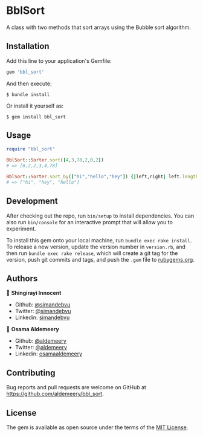 # BblSort

A class with two methods that sort arrays using the Bubble sort algorithm.

## Installation

Add this line to your application's Gemfile:

```ruby
gem 'bbl_sort'
```

And then execute:

    $ bundle install

Or install it yourself as:

    $ gem install bbl_sort

## Usage

```ruby
require "bbl_sort"

BblSort::Sorter.sort([4,3,78,2,0,2])
# => [0,2,2,3,4,78]

BblSort::Sorter.sort_by(["hi","hello","hey"]) {|left,right| left.length - right.length}
# => ["hi", "hey", "hello"]
```

## Development

After checking out the repo, run `bin/setup` to install dependencies. You can also run `bin/console` for an interactive prompt that will allow you to experiment.

To install this gem onto your local machine, run `bundle exec rake install`. To release a new version, update the version number in `version.rb`, and then run `bundle exec rake release`, which will create a git tag for the version, push git commits and tags, and push the `.gem` file to [rubygems.org](https://rubygems.org).

## Authors

👤 **Shingirayi Innocent**

-   Github: [@simandebvu](https://github.com/simandebvu)
-   Twitter: [@simandebvu](https://twitter.com/simandebvu)
-   Linkedin: [simandebvu](https://linkedin.com/in/simandebvu)

👤 **Osama Aldemeery**

-   Github: [@aldemeery](https://github.com/aldemeery)
-   Twitter: [@aldemeery](https://twitter.com/aldemeery)
-   Linkedin: [osamaaldemeery](https://linkedin.com/in/osamaaldemeery)

## Contributing

Bug reports and pull requests are welcome on GitHub at https://github.com/aldemeery/bbl_sort.


## License

The gem is available as open source under the terms of the [MIT License](https://opensource.org/licenses/MIT).
